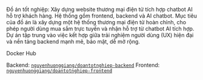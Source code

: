 Đồ án tốt nghiệp: Xây dựng website thương mại điện tử tích hợp chatbot AI hỗ trợ khách hàng. Hệ thống gồm frontend, backend và AI chatbot.
Mục tiêu của đồ án là xây dựng một hệ thống thương mại điện tử hoàn chỉnh, cho phép người dùng mua sắm trực tuyến và nhận hỗ trợ từ chatbot AI tích hợp. Dự án tập trung vào việc kết hợp giữa trải nghiệm người dùng (UX) hiện đại và nền tảng backend mạnh mẽ, bảo mật, dễ mở rộng.

Docker Hub

Backend: [`nguyenhuonggiang/doantotnghiep-backend`](https://hub.docker.com/repository/docker/nguyenhuonggiang/doantotnghiep-frontend/general)
Frontend:  [`nguyenhuonggiang/doantotnghiep-frontend`](https://hub.docker.com/repository/docker/nguyenhuonggiang/doantotnghiep-backend/general)
